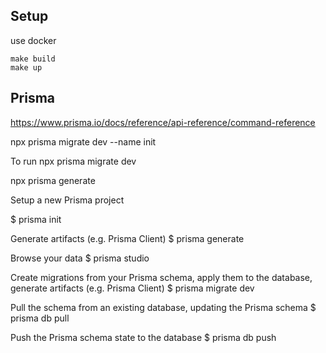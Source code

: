 ## Setup

use docker

```
make build
make up
```

## Prisma

https://www.prisma.io/docs/reference/api-reference/command-reference

npx prisma migrate dev --name init

To run npx prisma migrate dev

npx prisma generate

Setup a new Prisma project

$ prisma init

Generate artifacts (e.g. Prisma Client)
$ prisma generate

Browse your data
$ prisma studio

Create migrations from your Prisma schema, apply them to the database, generate artifacts (e.g. Prisma Client)
$ prisma migrate dev

Pull the schema from an existing database, updating the Prisma schema
$ prisma db pull

Push the Prisma schema state to the database
$ prisma db push
